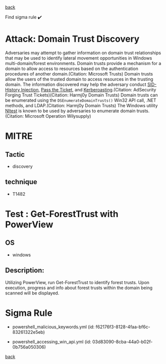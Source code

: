 
[back](../index.md)

Find sigma rule :heavy_check_mark: 

# Attack: Domain Trust Discovery 

Adversaries may attempt to gather information on domain trust relationships that may be used to identify lateral movement opportunities in Windows multi-domain/forest environments. Domain trusts provide a mechanism for a domain to allow access to resources based on the authentication procedures of another domain.(Citation: Microsoft Trusts) Domain trusts allow the users of the trusted domain to access resources in the trusting domain. The information discovered may help the adversary conduct [SID-History Injection](https://attack.mitre.org/techniques/T1134/005), [Pass the Ticket](https://attack.mitre.org/techniques/T1550/003), and [Kerberoasting](https://attack.mitre.org/techniques/T1558/003).(Citation: AdSecurity Forging Trust Tickets)(Citation: Harmj0y Domain Trusts) Domain trusts can be enumerated using the `DSEnumerateDomainTrusts()` Win32 API call, .NET methods, and LDAP.(Citation: Harmj0y Domain Trusts) The Windows utility [Nltest](https://attack.mitre.org/software/S0359) is known to be used by adversaries to enumerate domain trusts.(Citation: Microsoft Operation Wilysupply)

# MITRE
## Tactic
  - discovery


## technique
  - T1482


# Test : Get-ForestTrust with PowerView
## OS
  - windows


## Description:
Utilizing PowerView, run Get-ForestTrust to identify forest trusts. Upon execution, progress and info about forest trusts within the domain being scanned will be displayed.


# Sigma Rule
 - powershell_malicious_keywords.yml (id: f62176f3-8128-4faa-bf6c-83261322e5eb)

 - powershell_accessing_win_api.yml (id: 03d83090-8cba-44a0-b02f-0b756a050306)



[back](../index.md)
